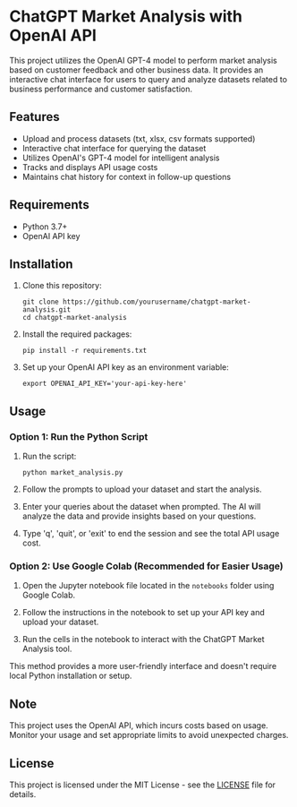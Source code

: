 # ChatGPT Market Analysis with OpenAI API

This project utilizes the OpenAI GPT-4 model to perform market analysis based on customer feedback and other business data. It provides an interactive chat interface for users to query and analyze datasets related to business performance and customer satisfaction.

## Features

- Upload and process datasets (txt, xlsx, csv formats supported)
- Interactive chat interface for querying the dataset
- Utilizes OpenAI's GPT-4 model for intelligent analysis
- Tracks and displays API usage costs
- Maintains chat history for context in follow-up questions

## Requirements

- Python 3.7+
- OpenAI API key

## Installation

1. Clone this repository:
   ```
   git clone https://github.com/yourusername/chatgpt-market-analysis.git
   cd chatgpt-market-analysis
   ```

2. Install the required packages:
   ```
   pip install -r requirements.txt
   ```

3. Set up your OpenAI API key as an environment variable:
   ```
   export OPENAI_API_KEY='your-api-key-here'
   ```

## Usage

### Option 1: Run the Python Script

1. Run the script:
   ```
   python market_analysis.py
   ```

2. Follow the prompts to upload your dataset and start the analysis.

3. Enter your queries about the dataset when prompted. The AI will analyze the data and provide insights based on your questions.

4. Type 'q', 'quit', or 'exit' to end the session and see the total API usage cost.

### Option 2: Use Google Colab (Recommended for Easier Usage)

1. Open the Jupyter notebook file located in the `notebooks` folder using Google Colab.

2. Follow the instructions in the notebook to set up your API key and upload your dataset.

3. Run the cells in the notebook to interact with the ChatGPT Market Analysis tool.

This method provides a more user-friendly interface and doesn't require local Python installation or setup.

## Note

This project uses the OpenAI API, which incurs costs based on usage. Monitor your usage and set appropriate limits to avoid unexpected charges.

## License

This project is licensed under the MIT License - see the [LICENSE](LICENSE) file for details.